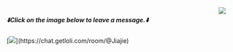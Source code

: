 <img align="right" src="https://count.getloli.com/@Linjiajie2002?name=Linjiajie2002&theme=booru-qualityhentais&padding=7&offset=0&align=top&scale=2&pixelated=1&darkmode=auto">

<div style="clear: right;">
  
##### ⬇️**Click on the image below to leave a message.**⬇️

[![](https://chat.getloli.com/room/@Jiajie/svg?width=600&height=280&limit=20&theme=light&fontSize=13&title=demo@getloli.com:%20~)](https://chat.getloli.com/room/@Jiajie)

</div>
